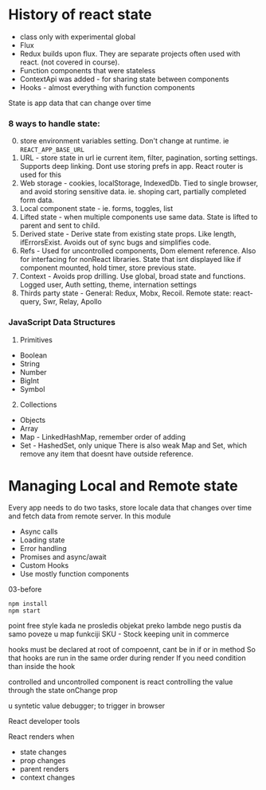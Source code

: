 # History of react state
- class only with experimental global
- Flux
- Redux builds upon flux. They are separate projects often used with react. (not covered in course).
- Function components that were stateless
- ContextApi was added - for sharing state between components
- Hooks - almost everything with function components

State is app data that can change over time

### 8 ways to handle state:
0. store environment variables setting. Don't change at runtime. ie `REACT_APP_BASE_URL`
1. URL - store state in url ie current item, filter, pagination, sorting settings. Supports deep linking. Dont use storing prefs in app. React router is used for this
2. Web storage - cookies, localStorage, IndexedDb. Tied to single browser, and avoid storing sensitive data. ie. shoping cart, partially completed form data.
3. Local component state - ie. forms, toggles, list
4. Lifted state - when multiple components use same data. State is lifted to parent and sent to child.
5. Derived state - Derive state from existing state props. Like length, ifErrorsExist. Avoids out of sync bugs and simplifies code.
6. Refs - Used for uncontrolled components, Dom element reference. Also for interfacing for nonReact libraries. State that isnt displayed like if component mounted, hold timer, store previous state.
7. Context - Avoids prop drilling. Use global, broad state and functions. Logged user, Auth setting, theme, internation settings
8. Thirds party state - General: Redux, Mobx, Recoil. Remote state: react-query, Swr, Relay, Apollo

### JavaScript Data Structures
1. Primitives
- Boolean
- String
- Number
- BigInt
- Symbol
2. Collections
- Objects
- Array
- Map - LinkedHashMap, remember order of adding
- Set - HashedSet, only unique
There is also weak Map and Set, which remove any item that doesnt have outside reference.

# Managing Local and Remote state
Every app needs to do two tasks, store locale data that changes over time and fetch data from remote server. In this module
- Async calls
- Loading state
- Error handling
- Promises and async/await
- Custom Hooks
- Use mostly function components

03-before
```
npm install
npm start
```

point free style
kada ne prosledis objekat preko lambde nego pustis da samo poveze u map funkciji
SKU - Stock keeping unit in commerce

hooks must be declared at root of compoennt, cant be in if or in method
So that hooks are run in the same order during render
If you need condition than inside the hook

controlled and uncontrolled component
is react controlling the value through the state
onChange prop

u syntetic value
debugger;
to trigger in browser

React developer tools

React renders when
- state changes
- prop changes
- parent renders
- context changes